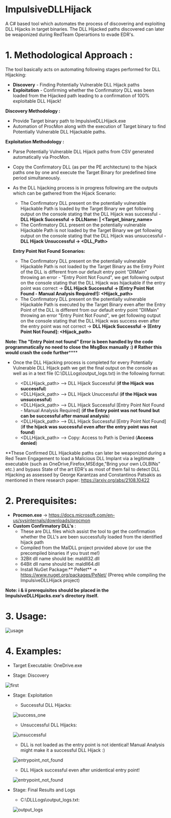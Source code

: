 # ImpulsiveDLLHijack

A C# based tool which automates the process of discovering and exploiting DLL Hijacks in target binaries. The DLL Hijacked paths discovered can later be weaponized during RedTeam Operartions to evade EDR's.

# 1. Methodological Approach :

The tool basically acts on automating following stages performed for DLL Hijacking:

- **Discovery** - Finding Potentially Vulnerable DLL Hijack paths
- **Exploitation** - Confirming whether the Confirmatory DLL was been loaded from the Hijacked path leading to a confirmation of 100% exploitable DLL Hijack!

**Discovery Methodology :**

- Provide Target binary path to ImpulsiveDLLHijack.exe
- Automation of ProcMon along with the execution of Target binary to find Potentially Vulnerable DLL Hijackable paths.

**Exploitation Methodology :**

- Parse Potentially Vulnerable DLL Hijack paths from CSV generated automatically via ProcMon.
- Copy the Confirmatory DLL (as per the PE architecture) to the hijack paths one by one and execute the Target Binary for predefined time period simultaneously.
- As the DLL hijacking process is in progress following are the outputs which can be gathered from the Hijack Scenario:
	* The Confirmatory DLL present on the potentially vulnerable Hijackable Path is loaded by the Target Binary we get following output on the console stating that the DLL Hijack was successful - **DLL Hijack Successful -> DLLName: <DLLname> | <Target_binary_name>**
	* The Confirmatory DLL present on the potentially vulnerable Hijackable Path is not loaded by the Target Binary we get following output on the console stating that the DLL Hijack was unsuccessful - **DLL Hijack Unsuccessful -> <DLL_Path>**

	**Entry Point Not Found Scenarios:**

	-  The Confirmatory DLL present on the potentially vulnerable Hijackable Path is not loaded by the Target Binary as the Entry Point of the DLL is 				   different from our default entry point "DllMain" throwing an error - "Entry Point Not Found", we get following output on the console stating that the                              DLL Hijack was hijackable if the entry point was correct -> **DLL Hijack Successful -> [Entry Point Not Found - Manual Analysis Required!]: <Hijack_path>**
	- The Confirmatory DLL present on the potentially vulnerable Hijackable Path is executed by the Target Binary even after the Entry Point of the DLL is 		    different from our default entry point "DllMain" throwing an error "Entry Point Not Found", we get following output on the console stating that the DLL Hijack was success even after the entry point was not correct -> **DLL Hijack Successful -> [Entry Point Not Found]: <Hijack_path>**

**Note: The "Entry Point not found" Error is been handled by the code programmatically no need to close the MsgBox manually :) # Rather this would crash the code further******

- Once the DLL Hijacking process is completed for every Potentially Vulnerable DLL Hijack path we get the final output on the console as well as in a text file (C:\DLLLogs\output_logs.txt) in the following format:

	- <DLLHijack_path> --> DLL Hijack Successful (**if the Hijack was successful**)
	- <DLLHijack_path> --> DLL Hijack Unuccessful (**if the Hijack was unsuccessful**)
	- <DLLHijack_path> --> DLL Hijack Successful [Entry Point Not Found - Manual Analysis Required] (**if the Entry point was not found but can be successful after manual analysis**)
	- <DLLHijack_path> --> DLL Hijack Successful [Entry Point Not Found] (**if the hijack was successful even after the entry point was not found**)
	- <DLLHijack_path> --> Copy: Access to Path is Denied (**Access denied**)

**These Confirmed DLL Hijackable paths can later be weaponized during a Red Team Engagement to load a Malicious DLL Implant via a legitimate executable (such as OneDrive,Firefox,MSEdge,"Bring your own LOLBINs" etc.) and bypass State of the art EDR's as most of them fail to detect DLL Hijacking as assessed by George Karantzas and Constantinos Patsakis as mentioned in there research paper: https://arxiv.org/abs/2108.10422


		
# 2. Prerequisites:

- **Procmon.exe**  -> https://docs.microsoft.com/en-us/sysinternals/downloads/procmon
- **Custom Confirmatory DLL's** :
	- These are DLL files which assist the tool to get the confirmation whether the DLL's are been successfully loaded from the identified hijack path 
	- Compiled from the MalDLL project provided above (or use the precompiled binaries if you trust me!)
	- 32Bit dll name should be: maldll32.dll
	- 64Bit dll name should be: maldll64.dll
	- Install NuGet Package:** PeNet** -> https://www.nuget.org/packages/PeNet/ (Prereq while compiling the ImpulsiveDLLHijack project)

**Note: i & ii prerequisites should be placed in the ImpulsiveDLLHijacks.exe's directory itself.**

# 3. Usage:

![usage](https://user-images.githubusercontent.com/60843949/132341238-c6e0cad4-dfc1-4d8e-a011-73df17b652d6.PNG)

# 4. Examples:

- Target Executable: OneDrive.exe

- Stage: Discovery

![first](https://user-images.githubusercontent.com/60843949/132492019-6dbb30aa-658f-4642-b9bd-69036d2d081a.PNG)

- Stage: Exploitation

	- Successful DLL Hijacks:

	![success_one](https://user-images.githubusercontent.com/60843949/132493144-78072724-c2c0-4390-b761-7bfb9abfcb5b.PNG)

	- Unsuccessful DLL Hijacks:

	![unsuccessful](https://user-images.githubusercontent.com/60843949/132493860-d9df5fff-6cbc-4785-88a2-92d27cf128e2.PNG)

	- DLL is not loaded as the entry point is not identical! Manual Analysis might make it a successful DLL Hijack :)

	![entrypoint_not_found](https://user-images.githubusercontent.com/60843949/132494965-9d3b302b-360c-48b1-b2a4-ec950fddd893.PNG)

	- DLL Hijack successful even after unidentical entry point!

	![entrypoint_not_found](https://user-images.githubusercontent.com/60843949/132494965-9d3b302b-360c-48b1-b2a4-ec950fddd893.PNG)

- Stage: Final Results and Logs

	- C:\DLLLogs\output_logs.txt:

	![output_logs](https://user-images.githubusercontent.com/60843949/132496859-808bb809-9230-4aee-afef-fe71ef03e8b5.PNG)







	


